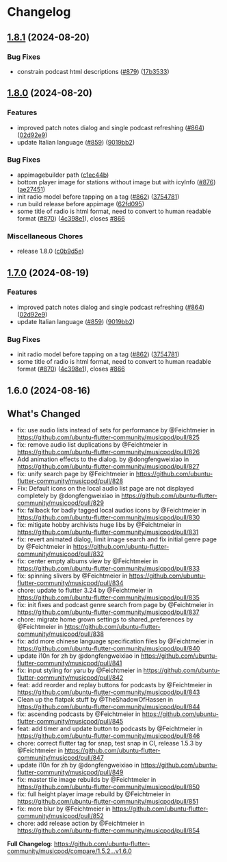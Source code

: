 # Changelog

## [1.8.1](https://github.com/ubuntu-flutter-community/musicpod/compare/v1.8.0...v1.8.1) (2024-08-20)


### Bug Fixes

* constrain podcast html descriptions ([#879](https://github.com/ubuntu-flutter-community/musicpod/issues/879)) ([17b3533](https://github.com/ubuntu-flutter-community/musicpod/commit/17b3533261a4154b6c04b26694ac003e9ff67303))

## [1.8.0](https://github.com/ubuntu-flutter-community/musicpod/compare/1.6.0...v1.8.0) (2024-08-20)


### Features

* improved patch notes dialog and single podcast refreshing ([#864](https://github.com/ubuntu-flutter-community/musicpod/issues/864)) ([02d92e9](https://github.com/ubuntu-flutter-community/musicpod/commit/02d92e943af1b69e4c772316e64320c11a748f11))
* update Italian language ([#859](https://github.com/ubuntu-flutter-community/musicpod/issues/859)) ([9019bb2](https://github.com/ubuntu-flutter-community/musicpod/commit/9019bb2cb5d519e57ce7588d9bdd54b0b831872f))


### Bug Fixes

* appimagebuilder path ([c1ec44b](https://github.com/ubuntu-flutter-community/musicpod/commit/c1ec44bfb707b750bfe0859337ca4892bb41596e))
* bottom player image for stations without image but with icyInfo ([#876](https://github.com/ubuntu-flutter-community/musicpod/issues/876)) ([ae27451](https://github.com/ubuntu-flutter-community/musicpod/commit/ae2745168760f9bc69bc902f199157fd82efd072))
* init radio model before tapping on a tag ([#862](https://github.com/ubuntu-flutter-community/musicpod/issues/862)) ([3754781](https://github.com/ubuntu-flutter-community/musicpod/commit/3754781b86cefb1720f5fc62b6ec4d02ed1c06b6))
* run build release before appimage ([62fd095](https://github.com/ubuntu-flutter-community/musicpod/commit/62fd095aa82c53d5cd7ae5e8f8bfa4b9096d37e1))
* some title of radio is html format, need to convert to human readable format ([#870](https://github.com/ubuntu-flutter-community/musicpod/issues/870)) ([4c398e1](https://github.com/ubuntu-flutter-community/musicpod/commit/4c398e1d7904d2e837cb2fc1c6160539f2bce236)), closes [#866](https://github.com/ubuntu-flutter-community/musicpod/issues/866)


### Miscellaneous Chores

* release 1.8.0 ([c0b9d5e](https://github.com/ubuntu-flutter-community/musicpod/commit/c0b9d5e5d8ae5a4c5c8f75017b19b91354d08882))

## [1.7.0](https://github.com/ubuntu-flutter-community/musicpod/compare/1.6.0...v1.7.0) (2024-08-19)


### Features

* improved patch notes dialog and single podcast refreshing ([#864](https://github.com/ubuntu-flutter-community/musicpod/issues/864)) ([02d92e9](https://github.com/ubuntu-flutter-community/musicpod/commit/02d92e943af1b69e4c772316e64320c11a748f11))
* update Italian language ([#859](https://github.com/ubuntu-flutter-community/musicpod/issues/859)) ([9019bb2](https://github.com/ubuntu-flutter-community/musicpod/commit/9019bb2cb5d519e57ce7588d9bdd54b0b831872f))


### Bug Fixes

* init radio model before tapping on a tag ([#862](https://github.com/ubuntu-flutter-community/musicpod/issues/862)) ([3754781](https://github.com/ubuntu-flutter-community/musicpod/commit/3754781b86cefb1720f5fc62b6ec4d02ed1c06b6))
* some title of radio is html format, need to convert to human readable format ([#870](https://github.com/ubuntu-flutter-community/musicpod/issues/870)) ([4c398e1](https://github.com/ubuntu-flutter-community/musicpod/commit/4c398e1d7904d2e837cb2fc1c6160539f2bce236)), closes [#866](https://github.com/ubuntu-flutter-community/musicpod/issues/866)

## 1.6.0 (2024-08-16)

## What's Changed
* fix: use audio lists instead of sets for performance by @Feichtmeier in https://github.com/ubuntu-flutter-community/musicpod/pull/825
* fix: remove audio list duplications by @Feichtmeier in https://github.com/ubuntu-flutter-community/musicpod/pull/826
* Add animation effects to the dialog. by @dongfengweixiao in https://github.com/ubuntu-flutter-community/musicpod/pull/827
* fix: unify search page by @Feichtmeier in https://github.com/ubuntu-flutter-community/musicpod/pull/828
* Fix: Default icons on the local audio list page are not displayed completely by @dongfengweixiao in https://github.com/ubuntu-flutter-community/musicpod/pull/829
* fix: fallback for badly tagged local audios icons by @Feichtmeier in https://github.com/ubuntu-flutter-community/musicpod/pull/830
* fix: mitigate hobby archivists huge libs by @Feichtmeier in https://github.com/ubuntu-flutter-community/musicpod/pull/831
* fix: revert animated dialog, limit image search and fix initial genre page by @Feichtmeier in https://github.com/ubuntu-flutter-community/musicpod/pull/832
* fix: center empty albums view by @Feichtmeier in https://github.com/ubuntu-flutter-community/musicpod/pull/833
* fix: spinning slivers by @Feichtmeier in https://github.com/ubuntu-flutter-community/musicpod/pull/834
* chore: update to flutter 3.24 by @Feichtmeier in https://github.com/ubuntu-flutter-community/musicpod/pull/835
* fix: init fixes and podcast genre search from page by @Feichtmeier in https://github.com/ubuntu-flutter-community/musicpod/pull/837
* chore: migrate home grown settings to shared_preferences by @Feichtmeier in https://github.com/ubuntu-flutter-community/musicpod/pull/838
* fix: add more chinese language specification files by @Feichtmeier in https://github.com/ubuntu-flutter-community/musicpod/pull/840
* update i10n for zh by @dongfengweixiao in https://github.com/ubuntu-flutter-community/musicpod/pull/841
* fix: input styling for yaru by @Feichtmeier in https://github.com/ubuntu-flutter-community/musicpod/pull/842
* feat: add reorder and replay buttons for podcasts by @Feichtmeier in https://github.com/ubuntu-flutter-community/musicpod/pull/843
* Clean up the flatpak stuff by @TheShadowOfHassen in https://github.com/ubuntu-flutter-community/musicpod/pull/844
* fix: ascending podcasts by @Feichtmeier in https://github.com/ubuntu-flutter-community/musicpod/pull/845
* feat: add timer and update button to podcasts by @Feichtmeier in https://github.com/ubuntu-flutter-community/musicpod/pull/846
* chore: correct flutter tag for snap, test snap in CI, release 1.5.3 by @Feichtmeier in https://github.com/ubuntu-flutter-community/musicpod/pull/847
* update i10n for zh by @dongfengweixiao in https://github.com/ubuntu-flutter-community/musicpod/pull/849
* fix: master tile image rebuilds by @Feichtmeier in https://github.com/ubuntu-flutter-community/musicpod/pull/850
* fix: full height player image rebuild by @Feichtmeier in https://github.com/ubuntu-flutter-community/musicpod/pull/851
* fix: more blur by @Feichtmeier in https://github.com/ubuntu-flutter-community/musicpod/pull/852
* chore: add release action by @Feichtmeier in https://github.com/ubuntu-flutter-community/musicpod/pull/854


**Full Changelog**: https://github.com/ubuntu-flutter-community/musicpod/compare/1.5.2...v1.6.0
